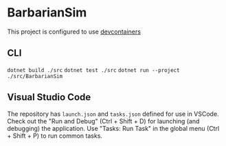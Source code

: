 # BarbarianSim

This project is configured to use [devcontainers](https://containers.dev/)

## CLI

`dotnet build ./src`
`dotnet test ./src`
`dotnet run --project ./src/BarbarianSim`

## Visual Studio Code

The repository has `launch.json` and `tasks.json` defined for use in VSCode. Check out the "Run and Debug" (Ctrl + Shift + D) for launching (and debugging) the application. Use "Tasks: Run Task" in the global menu (Ctrl + Shift + P) to run common tasks. 
